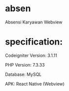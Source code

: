 # absen
Absensi Karyawan Webview

# specification:
Codeigniter Version: 3.1.11

PHP Version: 7.3.33

Database: MySQL

APK: React Native (Webview)
